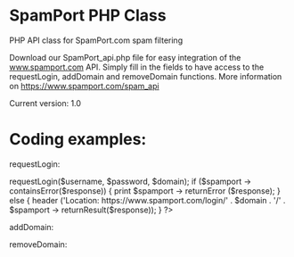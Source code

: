 # SpamPort PHP Class
PHP API class for SpamPort.com spam filtering

Download our SpamPort_api.php file for easy integration of the www.spamport.com API. Simply fill in the fields to have access to the requestLogin, addDomain and removeDomain functions. More information on https://www.spamport.com/spam_api

Current version: 1.0

# Coding examples:

requestLogin:
<?php
	require_once('Spamport_api.php');
	
	$username = 'username_here';
    $password = 'password_here';
    $domain = 'yourdomain.here';
        
    $spamport = new SpamPort_API ('https://www.spamport.com/api');
        
    $response = $spamport -> requestLogin($username, $password, $domain);
    
    if ($spamport -> containsError($response)) {
	    
	    print $spamport -> returnError ($response);
	    
    } else {
	    
	    header ('Location: https://www.spamport.com/login/' . $domain . '/' . $spamport -> returnResult($response));
	    
    }
    
?>

addDomain:

removeDomain:
